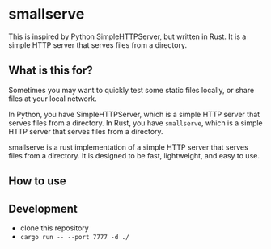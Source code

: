 # smallserve

This is inspired by Python SimpleHTTPServer, but written in Rust. It is a simple HTTP server that serves files from a
directory.

## What is this for?

Sometimes you may want to quickly test some static files locally, or share files at your local network.

In Python, you have SimpleHTTPServer, which is a simple HTTP server that serves files from a directory. In Rust, you
have `smallserve`, which is a simple HTTP server that serves files from a directory.

smallserve is a rust implementation of a simple HTTP server that serves files from a directory. It is designed to be
fast, lightweight, and easy to use.

## How to use


## Development

- clone this repository
- `cargo run -- --port 7777 -d ./`